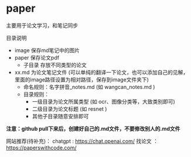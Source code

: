 # paper
主要用于论文学习，和笔记同步

目录说明
- image 保存md笔记中的图片
- paper 保存论文pdf
  - 子目录 存放不同类型的论文
- xx.md 为论文笔记文件 (可以单纯的翻译一下论文，也可以添加自己的见解，里面的image路径设置为相对路径，保存到image文件夹下)
  - 命名规则：名字拼音_notes.md (如 wangcan_notes.md )
  - 目录规则：
    - 一级目录为论文所属类型 (如 ocr、图像分类等，大致类别即可)
    - 二级目录为论文标题 (如 resnet )
    - 其他子目录随意安排即可

**注意：github pull下来后，创建好自己的.md文件，不要修改别人的.md文件**

网站推荐(待补充)：
chatgpt : https://chat.openai.com/
找论文 ：https://paperswithcode.com/
